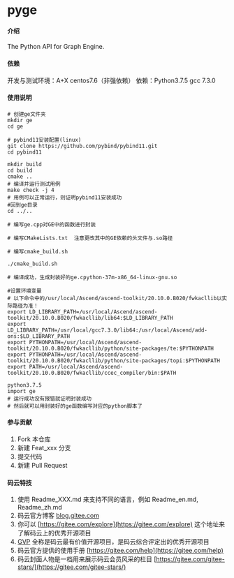 # pyge

#### 介绍
The Python API for Graph Engine.

#### 依赖
开发与测试环境：A+X centos7.6（非强依赖）
依赖：Python3.7.5
      gcc 7.3.0

#### 使用说明
```
# 创建ge文件夹
mkdir ge
cd ge

# pybind11安装配置(linux)
git clone https://github.com/pybind/pybind11.git
cd pybind11

mkdir build
cd build
cmake ..
# 编译并运行测试用例
make check -j 4
# 用例可以正常运行，则证明pybind11安装成功
#回到ge目录
cd ../..

# 编写ge.cpp对GE中的函数进行封装

# 编写CMakeLists.txt  注意更改其中的GE依赖的头文件与.so路径

# 编写cmake_build.sh

./cmake_build.sh

# 编译成功，生成封装好的ge.cpython-37m-x86_64-linux-gnu.so

#设置环境变量
# 以下命令中的/usr/local/Ascend/ascend-toolkit/20.10.0.B020/fwkacllib以实际路径为准！
export LD_LIBRARY_PATH=/usr/local/Ascend/ascend-toolkit/20.10.0.B020/fwkacllib/lib64:$LD_LIBRARY_PATH
export LD_LIBRARY_PATH=/usr/local/gcc7.3.0/lib64:/usr/local/Ascend/add-ons:$LD_LIBRARY_PATH
export PYTHONPATH=/usr/local/Ascend/ascend-toolkit/20.10.0.B020/fwkacllib/python/site-packages/te:$PYTHONPATH
export PYTHONPATH=/usr/local/Ascend/ascend-toolkit/20.10.0.B020/fwkacllib/python/site-packages/topi:$PYTHONPATH
export PATH=/usr/local/Ascend/ascend-toolkit/20.10.0.B020/fwkacllib/ccec_compiler/bin:$PATH

python3.7.5
import ge
# 运行成功没有报错就证明封装成功
# 然后就可以用封装好的ge函数编写对应的python脚本了
```

#### 参与贡献

1.  Fork 本仓库
2.  新建 Feat_xxx 分支
3.  提交代码
4.  新建 Pull Request


#### 码云特技

1.  使用 Readme\_XXX.md 来支持不同的语言，例如 Readme\_en.md, Readme\_zh.md
2.  码云官方博客 [blog.gitee.com](https://blog.gitee.com)
3.  你可以 [https://gitee.com/explore](https://gitee.com/explore) 这个地址来了解码云上的优秀开源项目
4.  [GVP](https://gitee.com/gvp) 全称是码云最有价值开源项目，是码云综合评定出的优秀开源项目
5.  码云官方提供的使用手册 [https://gitee.com/help](https://gitee.com/help)
6.  码云封面人物是一档用来展示码云会员风采的栏目 [https://gitee.com/gitee-stars/](https://gitee.com/gitee-stars/)
